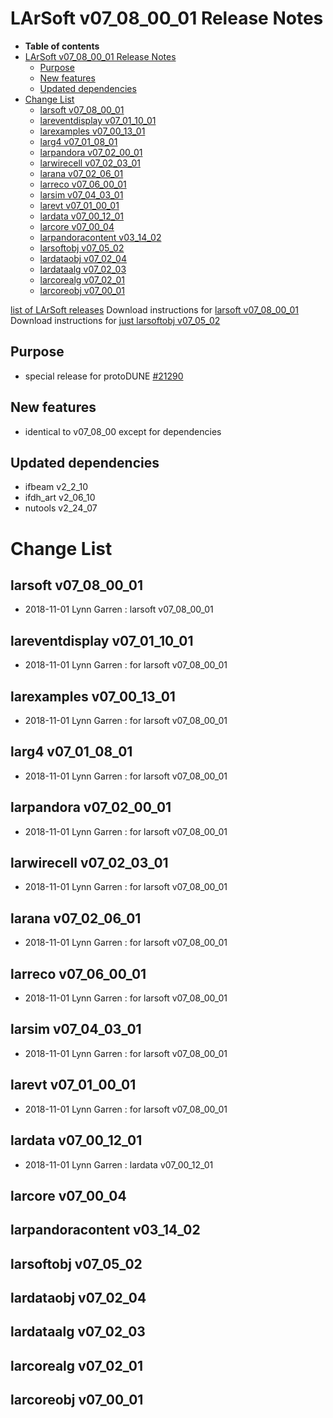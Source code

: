 LArSoft v07\_08\_00\_01 Release Notes
=============================================================================

-   **Table of contents**
-   [LArSoft v07\_08\_00\_01 Release Notes](#LArSoft-v07_08_00_01-Release-Notes)
    -   [Purpose](#Purpose)
    -   [New features](#New-features)
    -   [Updated dependencies](#Updated-dependencies)
-   [Change List](#Change-List)
    -   [larsoft v07\_08\_00\_01](#larsoft-v07_08_00_01)
    -   [lareventdisplay v07\_01\_10\_01](#lareventdisplay-v07_01_10_01)
    -   [larexamples v07\_00\_13\_01](#larexamples-v07_00_13_01)
    -   [larg4 v07\_01\_08\_01](#larg4-v07_01_08_01)
    -   [larpandora v07\_02\_00\_01](#larpandora-v07_02_00_01)
    -   [larwirecell v07\_02\_03\_01](#larwirecell-v07_02_03_01)
    -   [larana v07\_02\_06\_01](#larana-v07_02_06_01)
    -   [larreco v07\_06\_00\_01](#larreco-v07_06_00_01)
    -   [larsim v07\_04\_03\_01](#larsim-v07_04_03_01)
    -   [larevt v07\_01\_00\_01](#larevt-v07_01_00_01)
    -   [lardata v07\_00\_12\_01](#lardata-v07_00_12_01)
    -   [larcore v07\_00\_04](#larcore-v07_00_04)
    -   [larpandoracontent v03\_14\_02](#larpandoracontent-v03_14_02)
    -   [larsoftobj v07\_05\_02](#larsoftobj-v07_05_02)
    -   [lardataobj v07\_02\_04](#lardataobj-v07_02_04)
    -   [lardataalg v07\_02\_03](#lardataalg-v07_02_03)
    -   [larcorealg v07\_02\_01](#larcorealg-v07_02_01)
    -   [larcoreobj v07\_00\_01](#larcoreobj-v07_00_01)

[list of LArSoft releases](LArSoft_release_list)
Download instructions for [larsoft v07\_08\_00\_01](http://scisoft.fnal.gov/scisoft/bundles/larsoft/v07_08_00_01/larsoft-v07_08_00_01.html)
Download instructions for [just larsoftobj v07\_05\_02](http://scisoft.fnal.gov/scisoft/bundles/larsoftobj/v07_05_02/larsoftobj-v07_05_02.html)

Purpose
--------------------

-   special release for protoDUNE [\#21290](/redmine/issues/21290 "Support: Request to tag special release v07_08_00_01 (Closed)")

New features
------------------------------

-   identical to v07\_08\_00 except for dependencies

Updated dependencies
----------------------------------------------

-   ifbeam v2\_2\_10
-   ifdh\_art v2\_06\_10
-   nutools v2\_24\_07

Change List
============================

larsoft v07\_08\_00\_01
-------------------------------------------------

-   2018-11-01 Lynn Garren : larsoft v07\_08\_00\_01

lareventdisplay v07\_01\_10\_01
-----------------------------------------------------------------

-   2018-11-01 Lynn Garren : for larsoft v07\_08\_00\_01

larexamples v07\_00\_13\_01
---------------------------------------------------------

-   2018-11-01 Lynn Garren : for larsoft v07\_08\_00\_01

larg4 v07\_01\_08\_01
---------------------------------------------

-   2018-11-01 Lynn Garren : for larsoft v07\_08\_00\_01

larpandora v07\_02\_00\_01
-------------------------------------------------------

-   2018-11-01 Lynn Garren : for larsoft v07\_08\_00\_01

larwirecell v07\_02\_03\_01
---------------------------------------------------------

-   2018-11-01 Lynn Garren : for larsoft v07\_08\_00\_01

larana v07\_02\_06\_01
-----------------------------------------------

-   2018-11-01 Lynn Garren : for larsoft v07\_08\_00\_01

larreco v07\_06\_00\_01
-------------------------------------------------

-   2018-11-01 Lynn Garren : for larsoft v07\_08\_00\_01

larsim v07\_04\_03\_01
-----------------------------------------------

-   2018-11-01 Lynn Garren : for larsoft v07\_08\_00\_01

larevt v07\_01\_00\_01
-----------------------------------------------

-   2018-11-01 Lynn Garren : for larsoft v07\_08\_00\_01

lardata v07\_00\_12\_01
-------------------------------------------------

-   2018-11-01 Lynn Garren : lardata v07\_00\_12\_01

larcore v07\_00\_04
------------------------------------------

larpandoracontent v03\_14\_02
--------------------------------------------------------------

larsoftobj v07\_05\_02
------------------------------------------------

lardataobj v07\_02\_04
------------------------------------------------

lardataalg v07\_02\_03
------------------------------------------------

larcorealg v07\_02\_01
------------------------------------------------

larcoreobj v07\_00\_01
------------------------------------------------
